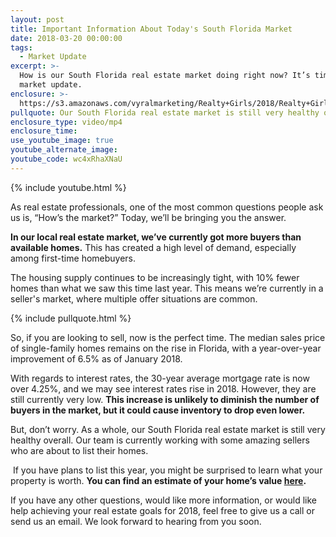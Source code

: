 ```yaml
---
layout: post
title: Important Information About Today's South Florida Market
date: 2018-03-20 00:00:00
tags:
  - Market Update
excerpt: >-
  How is our South Florida real estate market doing right now? It’s time for a
  market update.
enclosure: >-
  https://s3.amazonaws.com/vyralmarketing/Realty+Girls/2018/Realty+Girls-+EDIT+Market+Update.mp4
pullquote: Our South Florida real estate market is still very healthy overall.
enclosure_type: video/mp4
enclosure_time:
use_youtube_image: true
youtube_alternate_image:
youtube_code: wc4xRhaXNaU
---
```


{% include youtube.html %}

As real estate professionals, one of the most common questions people ask us is, “How’s the market?” Today, we’ll be bringing you the answer.

**In our local real estate market, we’ve currently got more buyers than available homes.** This has created a high level of demand, especially among first-time homebuyers.

The housing supply continues to be increasingly tight, with 10% fewer homes than what we saw this time last year. This means we’re currently in a seller's market, where multiple offer situations are common.

{% include pullquote.html %}

So, if you are looking to sell, now is the perfect time. The median sales price of single-family homes remains on the rise in Florida, with a year-over-year improvement of 6.5% as of January 2018.

With regards to interest rates, the 30-year average mortgage rate is now over 4.25%, and we may see interest rates rise in 2018. However, they are still currently very low. **This increase is unlikely to diminish the number of buyers in the market, but it could cause inventory to drop even lower.**

But, don’t worry. As a whole, our South Florida real estate market is still very healthy overall. Our team is currently working with some amazing sellers who are about to list their homes.

 If you have plans to list this year, you might be surprised to learn what your property is worth. **You can find an estimate of your home’s value [here](http://realtygirlsreveal.com/homevalue/).**

If you have any other questions, would like more information, or would like help achieving your real estate goals for 2018, feel free to give us a call or send us an email. We look forward to hearing from you soon.